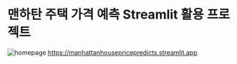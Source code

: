 # 맨하탄 주택 가격 예측 Streamlit 활용 프로젝트
![homepage](https://github.com/user-attachments/assets/ba6843d3-3f84-4b45-8b9a-8cab6c03e47d)
https://manhattanhousepricepredicts.streamlit.app
